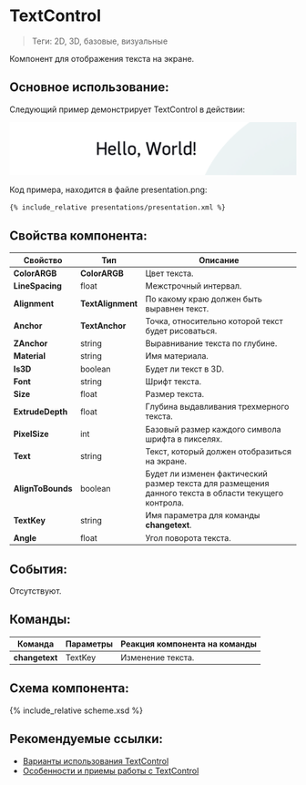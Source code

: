 # TextControl
> Теги: 2D, 3D, базовые, визуальные

Компонент для отображения текста на экране.

## Основное использование:

Следующий пример демонстрирует TextControl в действии:

![TextControl](screenshots/presentation.png)

Код примера, находится в файле presentation.png: 

```xml
{% include_relative presentations/presentation.xml %}
```

## Свойства компонента:

| **Свойство**      | **Тип**           | **Описание**                             |
| ----------------- | ----------------- | ---------------------------------------- |
| **ColorARGB**     | **ColorARGB**     | Цвет текста.                             |
| **LineSpacing**   | float             | Межстрочный интервал.                    |
| **Alignment**     | **TextAlignment** | По какому краю должен быть выравнен текст. |
| **Anchor**        | **TextAnchor**    | Точка, относительно которой текст будет рисоваться. |
| **ZAnchor**       | string            | Выравнивание текста по глубине.          |
| **Material**      | string            | Имя материала.                           |
| **Is3D**          | boolean           | Будет ли текст в 3D.                     |
| **Font**          | string            | Шрифт текста.                            |
| **Size**          | float             | Размер текста.                           |
| **ExtrudeDepth**  | float             | Глубина выдавливания трехмерного текста. |
| **PixelSize**     | int               | Базовый размер каждого символа шрифта в пикселях. |
| **Text**          | string            | Текст, который должен отобразиться на экране. |
| **AlignToBounds** | boolean           | Будет ли изменен фактический размер текста для размещения данного текста в области текущего контрола. |
| **TextKey**       | string            | Имя параметра для команды **changetext**. |
| **Angle**         | float             | Угол поворота текста.                    |

## События:

Отсутствуют.

## Команды:

| **Команда**    | **Параметры** | **Реакция компонента на команды** |
| -------------- | ------------- | --------------------------------- |
| **changetext** | TextKey       | Изменение текста.                 |

## Схема компонента:

{% include_relative scheme.xsd %}

## Рекомендуемые ссылки:

* [Варианты использования TextControl](presentations.md)
* [Особенности и приемы работы с TextControl](hints.md)


